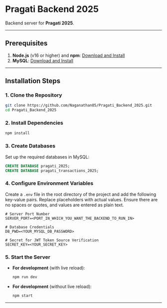 # Pragati Backend 2025

Backend server for **Pragati 2025**.

---

## Prerequisites

1. **Node.js** (v16 or higher) and **npm**: [Download and Install](https://nodejs.org/)
2. **MySQL**: [Download and Install](https://dev.mysql.com/)

---

## Installation Steps

### 1. Clone the Repository

```bash
git clone https://github.com/Naganathan05/Pragati_Backend_2025.git
cd Pragati_Backend_2025
```

### 2. Install Dependencies

```bash
npm install
```

### 3. Create Databases

Set up the required databases in MySQL:

```sql
CREATE DATABASE pragati_2025;
CREATE DATABASE pragati_transactions_2025;
```

### 4. Configure Environment Variables

Create a `.env` file in the root directory of the project and add the following key-value pairs. Replace placeholders with actual values. Ensure there are no spaces or quotes, and values are entered as plain text.

```env
# Server Port Number
SERVER_PORT=<PORT_IN_WHICH_YOU_WANT_THE_BACKEND_TO_RUN_IN>

# Database Credentials
DB_PWD=<YOUR_MYSQL_DB_PASSWORD>

# Secret for JWT Token Source Verification
SECRET_KEY=<YOUR_SECRET_KEY>
```

### 5. Start the Server

- **For development** (with live reload):

  ```bash
  npm run dev
  ```

- **For development** (without live reload):

  ```bash
  npm start
  ```

---

